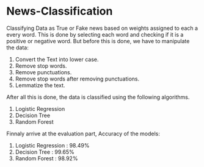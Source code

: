 # News-Classification
 
 Classifying Data as True or Fake news based on weights assigned to each a every word.
 This is done by selecting each word and checking if it is a positive or negative word.
 But before this is done, we have to manipulate the data:
 1. Convert the Text into lower case.
 2. Remove stop words.
 3. Remove punctuations.
 4. Remove stop words after removing punctuations.
 5. Lemmatize the text.
 
 After all this is done, the data is classified using the following algorithms.
 
 1. Logistic Regression  
 2. Decision Tree  
 3. Random Forest

 Finnaly arrive at the evaluation part,
 Accuracy of the models:
 
 1. Logistic Regression : 98.49%
 2. Decision Tree       : 99.65%
 3. Random Forest       : 98.92%
